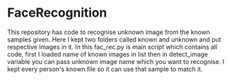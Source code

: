 # FaceRecognition
This repository has code to recognise unknown image from the known samples given. Here I kept two folders called known and unknown and put respective images in it. In this fac_rec.py is main script which contains all code, first I loaded name of known images in list then in detect_image variable you can pass unknown image name which you want to recognise. I kept every person's known file so it can use that sample to match it.
